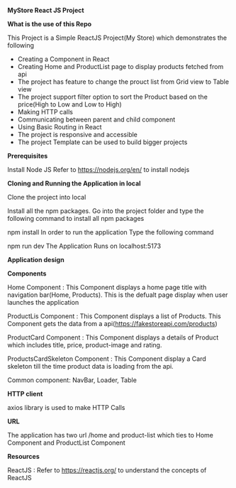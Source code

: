 **MyStore React JS Project**

**What is the use of this Repo**

This Project is a Simple ReactJS Project(My Store) which demonstrates the following

- Creating a Component in React
- Creating Home and ProductList page to display products fetched from api
- The project has feature to change the prouct list from Grid view to Table view
- The project support filter option to sort the Product based on the price(High to Low and Low to High)
- Making HTTP calls
- Communicating between parent and child component
- Using Basic Routing in React
- The project is responsive and accessible
- The project Template can be used to build bigger projects

**Prerequisites**

Install Node JS
Refer to https://nodejs.org/en/ to install nodejs

**Cloning and Running the Application in local**

Clone the project into local

Install all the npm packages. Go into the project folder and type the following command to install all npm packages

npm install
In order to run the application Type the following command

npm run dev
The Application Runs on localhost:5173

**Application design**

**Components**

Home Component : This Component displays a home page title with navigation bar(Home, Products). This is the defualt page display when user launches the application

ProductLis Component : This Component displays a list of Products. This Component gets the data from a api(https://fakestoreapi.com/products)

ProductCard Component : This Component displays a details of Product which includes title, price, product-image and rating.

ProductsCardSkeleton Component : This Component display a Card skeleton till the time product data is loading from the api.

Common component: NavBar, Loader, Table

**HTTP client**

axios library is used to make HTTP Calls

**URL**

The application has two url /home and product-list which ties to Home Component and ProductList Component

**Resources**

ReactJS : Refer to https://reactjs.org/ to understand the concepts of ReactJS

